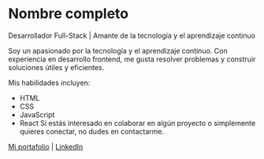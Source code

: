 # Nombre completo
Desarrollador Full-Stack | Amante de la tecnología y el aprendizaje continuo

Soy un apasionado por la tecnología y el aprendizaje continuo. Con experiencia en desarrollo frontend, me gusta resolver problemas y construir soluciones útiles y eficientes.

Mis habilidades incluyen:
- HTML
- CSS
- JavaScript
- React
Si estás interesado en colaborar en algún proyecto o simplemente quieres conectar, no dudes en contactarme.

[Mi portafolio](https://www.tusitio.com) | [LinkedIn](https://www.linkedin.com/in/francisco-rovaretti/)
